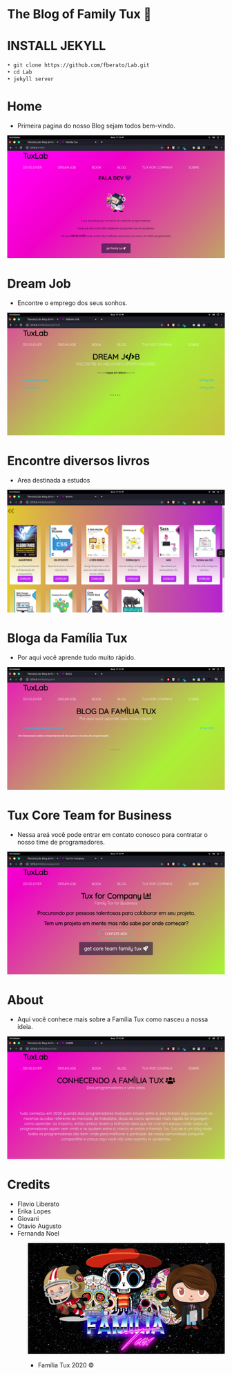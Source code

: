 #  The Blog of Family Tux 🍕
 
 # INSTALL JEKYLL
    
    • git clone https://github.com/fberato/Lab.git
    • cd Lab
    • jekyll server





# Home
 - Primeira pagina do nosso Blog sejam todos bem-vindo.
 
 ![](screen/cap01.png)

# Dream Job 
 - Encontre o emprego dos seus sonhos. 
 
 ![](screen/cap02.png)
# Encontre diversos livros
  - Area destinada a estudos 

 ![](screen/cap03.png)
# Bloga da Família Tux
  - Por aqui você aprende tudo muito rápido.

 ![](screen/cap04.png)
# Tux Core Team for Business 
  - Nessa areá você pode entrar em contato conosco para contratar o nosso time de programadores.

 ![](screen/cap05.png)
# About
  - Aqui você conhece mais sobre a Família Tux como nasceu a nossa ideia.

 ![](screen/cap06.png)

# Credits
 <ul>
  <li>Flavio Liberato</li>
  <li>Erika Lopes</li>
  <li>Giovani</li>
  <li>Otavio Augusto</li>
  <li>Fernanda Noel</li>
<ul>
  

 ![](assets/img/template.jpg)
- Família Tux 2020 ©
